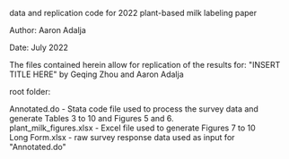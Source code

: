 data and replication code for 2022 plant-based milk labeling paper

Author: Aaron Adalja

Date: July 2022

The files contained herein allow for replication of the results for: "INSERT TITLE HERE" by Geqing Zhou and Aaron Adalja

root folder:

Annotated.do - Stata code file used to process the survey data and generate Tables 3 to 10 and Figures 5 and 6.<br>
plant_milk_figures.xlsx - Excel file used to generate Figures 7 to 10 <br>
Long Form.xlsx - raw survey response data used as input for "Annotated.do"
